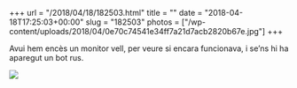+++
url = "/2018/04/18/182503.html"
title = ""
date = "2018-04-18T17:25:03+00:00"
slug = "182503"
photos = ["/wp-content/uploads/2018/04/0e70c74541e34ff7a21d7acb2820b67e.jpg"]
+++

Avui hem encès un monitor vell, per veure si encara funcionava, i se’ns hi ha aparegut un bot rus.

<img src="/wp-content/uploads/2018/04/0e70c74541e34ff7a21d7acb2820b67e.jpg" class="img-responsive">

